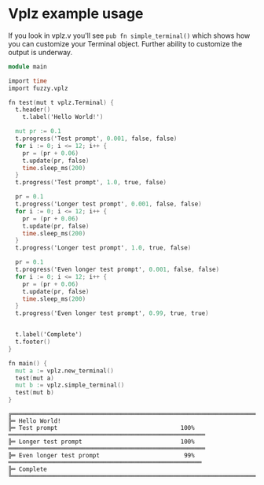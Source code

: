 # Vplz example usage

If you look in vplz.v you'll see `pub fn simple_terminal()` which shows how you can customize your Terminal object. Further ability to customize the output is underway.

```v
module main

import time
import fuzzy.vplz

fn test(mut t vplz.Terminal) {
  t.header()
	t.label('Hello World!')

  mut pr := 0.1
  t.progress('Test prompt', 0.001, false, false)
  for i := 0; i <= 12; i++ {
    pr = (pr + 0.06)
    t.update(pr, false)
    time.sleep_ms(200)
  }
  t.progress('Test prompt', 1.0, true, false)

  pr = 0.1
  t.progress('Longer test prompt', 0.001, false, false)
  for i := 0; i <= 12; i++ {
    pr = (pr + 0.06)
    t.update(pr, false)
    time.sleep_ms(200)
  }
  t.progress('Longer test prompt', 1.0, true, false)

  pr = 0.1
  t.progress('Even longer test prompt', 0.001, false, false)
  for i := 0; i <= 12; i++ {
    pr = (pr + 0.06)
    t.update(pr, false)
    time.sleep_ms(200)
  }
  t.progress('Even longer test prompt', 0.99, true, true)


  t.label('Complete')
  t.footer()
}

fn main() {
  mut a := vplz.new_terminal()
  test(mut a)
  mut b := vplz.simple_terminal()
  test(mut b)
}
```

```                                                                                                              
╔═════════════════════════════════════════════════════════════════════════════════════════════════════════════
╠═ Hello World!
╠═ Test prompt                                   100% ════════════════════════════════════════════════════════
╠═ Longer test prompt                            100% ════════════════════════════════════════════════════════
╠═ Even longer test prompt                        99% ═══════════════════════════════════════════════════════
╠═ Complete
╚═════════════════════════════════════════════════════════════════════════════════════════════════════════════
```

